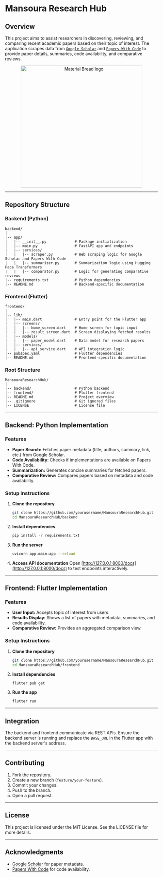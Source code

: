 # Mansoura Research Hub

## Overview
This project aims to assist researchers in discovering, reviewing, and comparing recent academic papers based on their topic of interest. The application scrapes data from [`Google Scholar`](https://scholar.google.com/) and [`Papers With Code`](https://paperswithcode.com/) to provide paper details, summaries, code availability, and comparative reviews.
<p align="center">
 <img width="400" src="https://user-images.githubusercontent.com/91850794/209578154-9e474e32-3cb2-4d09-afc9-402349caab8e.png" alt="Material Bread logo">
 </p>

----
## Repository Structure

### Backend (Python)
```
backend/
|
|-- app/
|   |-- __init__.py             # Package initialization
|   |-- main.py                 # FastAPI app and endpoints
|   |-- services/
|   |   |-- scraper.py          # Web scraping logic for Google Scholar and Papers With Code
|   |   |-- summarizer.py       # Summarization logic using Hugging Face Transformers
|   |   |-- comparator.py       # Logic for generating comparative reviews
|-- requirements.txt            # Python dependencies
|-- README.md                   # Backend-specific documentation
```

### Frontend (Flutter)
```
frontend/
|
|-- lib/
|   |-- main.dart               # Entry point for the Flutter app
|   |-- screens/
|   |   |-- home_screen.dart    # Home screen for topic input
|   |   |-- result_screen.dart  # Screen displaying fetched results
|   |-- models/
|   |   |-- paper_model.dart    # Data model for research papers
|   |-- services/
|   |   |-- api_service.dart    # API integration logic
|-- pubspec.yaml                # Flutter dependencies
|-- README.md                   # Frontend-specific documentation
```

### Root Structure
```
MansouraResearchHub/
|
|-- backend/                    # Python backend
|-- frontend/                   # Flutter frontend
|-- README.md                   # Project overview
|-- .gitignore                  # Git ignored files
|-- LICENSE                     # License file
```

---

## Backend: Python Implementation
### Features
- **Paper Search:** Fetches paper metadata (title, authors, summary, link, etc.) from Google Scholar.
- **Code Availability:** Checks if implementations are available on Papers With Code.
- **Summarization:** Generates concise summaries for fetched papers.
- **Comparative Review:** Compares papers based on metadata and code availability.

### Setup Instructions
1. **Clone the repository**
   ```bash
   git clone https://github.com/yourusername/MansouraResearchHub.git
   cd MansouraResearchHub/backend
   ```
2. **Install dependencies**
   ```bash
   pip install -r requirements.txt
   ```
3. **Run the server**
   ```bash
   uvicorn app.main:app --reload
   ```
4. **Access API documentation**
   Open [http://127.0.0.1:8000/docs](http://127.0.0.1:8000/docs) to test endpoints interactively.

---

## Frontend: Flutter Implementation
### Features
- **User Input:** Accepts topic of interest from users.
- **Results Display:** Shows a list of papers with metadata, summaries, and code availability.
- **Comparative Review:** Provides an aggregated comparison view.

### Setup Instructions
1. **Clone the repository**
   ```bash
   git clone https://github.com/yourusername/MansouraResearchHub.git
   cd MansouraResearchHub/frontend
   ```
2. **Install dependencies**
   ```bash
   flutter pub get
   ```
3. **Run the app**
   ```bash
   flutter run
   ```

---

## Integration
The backend and frontend communicate via REST APIs. Ensure the backend server is running and replace the `BASE_URL` in the Flutter app with the backend server's address.

---

## Contributing
1. Fork the repository.
2. Create a new branch (`feature/your-feature`).
3. Commit your changes.
4. Push to the branch.
5. Open a pull request.

---

## License
This project is licensed under the MIT License. See the LICENSE file for more details.

---

## Acknowledgments
- [Google Scholar](https://scholar.google.com) for paper metadata.
- [Papers With Code](https://paperswithcode.com) for code availability.
